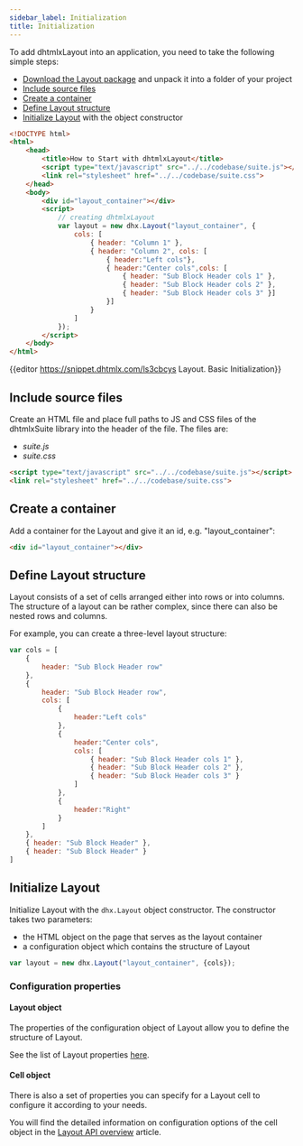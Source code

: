 ```yaml
---
sidebar_label: Initialization
title: Initialization
---          
```


To add dhtmlxLayout into an application, you need to take the following simple steps:

- [Download the Layout package](https://dhtmlx.com/docs/products/dhtmlxSuite/download.shtml) and unpack it into a folder of your project
- [Include source files](#includesourcefiles)
- [Create a container](#createacontainer)
- [Define Layout structure](#definelayoutstructure)
- [Initialize Layout](#initializelayout) with the object constructor


~~~html
<!DOCTYPE html>
<html>
    <head>
        <title>How to Start with dhtmlxLayout</title>         
        <script type="text/javascript" src="../../codebase/suite.js"></script>
        <link rel="stylesheet" href="../../codebase/suite.css">
    </head>
    <body>
        <div id="layout_container"></div>
        <script>
            // creating dhtmlxLayout
            var layout = new dhx.Layout("layout_container", {
    			cols: [
        			{ header: "Column 1" },
        			{ header: "Column 2", cols: [
                		{ header:"Left cols"},
                		{ header:"Center cols",cols: [
                        	{ header: "Sub Block Header cols 1" },
                        	{ header: "Sub Block Header cols 2" },
                        	{ header: "Sub Block Header cols 3" }]
						}]
					}
    			]
			});
        </script>
    </body>
</html>
~~~

{{editor	https://snippet.dhtmlx.com/ls3cbcys	Layout. Basic Initialization}}

Include source files
--------------------

Create an HTML file and place full paths to JS and CSS files of the dhtmlxSuite library into the header of the file. The files are:

- *suite.js*
- *suite.css*

~~~html
<script type="text/javascript" src="../../codebase/suite.js"></script>
<link rel="stylesheet" href="../../codebase/suite.css">
~~~


Create a container
-------------------

Add a container for the Layout and give it an id, e.g. "layout_container":

~~~html
<div id="layout_container"></div>
~~~

Define Layout structure
------------------

Layout consists of a set of cells arranged either into rows or into columns. The structure of a layout can be rather complex, since there can also be nested rows and columns.

For example, you can create a three-level layout structure:

~~~js
var	cols = [
	{
		header: "Sub Block Header row"
	},
	{
		header: "Sub Block Header row",
		cols: [
			{
				header:"Left cols"
			},
			{
				header:"Center cols",
				cols: [
					{ header: "Sub Block Header cols 1" },
					{ header: "Sub Block Header cols 2" },
					{ header: "Sub Block Header cols 3" }
				]
			},
			{
				header:"Right"
			}
		]
	},
	{ header: "Sub Block Header" },
	{ header: "Sub Block Header" }
]
~~~

Initialize Layout
---------------------

Initialize Layout with the `dhx.Layout` object constructor. The constructor takes two parameters:

- the HTML object on the page that serves as the layout container
- a configuration object which contains the structure of Layout 

~~~js
var layout = new dhx.Layout("layout_container", {cols});
~~~


### Configuration properties

#### Layout object

The properties of the configuration object of Layout allow you to define the structure of Layout.

See the list of Layout properties [here](layout/api/api_overview.md#layout-properties).

#### Cell object

There is also a set of properties you can specify for a Layout cell to configure it according to your needs. 

You will find the detailed information on configuration options of the cell object in the [Layout API overview](layout/api/api_overview.md#cell-properties) article.




